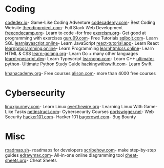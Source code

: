 # Coding
[codedex.io](https://www.codedex.io/)- Game-Like Coding Adventure
[codecademy.com](https://www.codecademy.com)- Best Coding Website
[theodinproject.com](https://www.theodinproject.com/)- Full Stack Web Development
[freecodecamp.org](https://www.freecodecamp.org/)- Learn to code -for free
[exercism.org](https://exercism.org/)- Get good at programming with exercises
[guru99.com](https://www.guru99.com/)- Free Tutorials
[sqlbolt.com](https://sqlbolt.com/)- Learn SQL
[learnjavascript.online](https://learnjavascript.online/)- Learn JavaScript
[react-tutorial.app](https://react-tutorial.app/)- Learn React
[learnprogramming.online](https://learnprogramming.online/)- Learn Programming
[learnhtmlcss.online](https://learnhtmlcss.online/)- Learn HTML & CSS
[learn-golang.org](https://www.learn-golang.org/)- Learn Go + many other languages
[learntypescript.dev](https://learntypescript.dev/)- Learn Typescript
[learncpp.com](https://www.learncpp.com/)- Learn C++
[ultimate-python](https://github.com/huangsam/ultimate-python)- Ultimate Python Study Guide
[hackingwithswift.com](https://www.hackingwithswift.com/100/swiftui)- Learn Swift

[khanacademy.org](https://www.khanacademy.org/)- Free courses
[alison.com](https://alison.com/)- more than 4000 free courses

# Cybersecurity
[linuxjourney.com](https://linuxjourney.com/)- Learn Linux
[overthewire.org](https://overthewire.org/wargames/)- Learning Linux With Game-Like Tasks
[netinstruct.com](https://netinstruct.com/courses)- Cybersecurity Courses
[portswigger.net](https://portswigger.net/web-security)- Web Security
[hacker101.com](https://www.hacker101.com/)- Hacker 101
[bugcrowd.com](https://www.bugcrowd.com/hackers/bugcrowd-university/)- Bug Bounty

# Misc
[roadmap.sh](https://roadmap.sh/)- roadmaps for developers
[scribehow.com](https://scribehow.com/)- make step-by-step guides
[edrawmax.com](https://www.edrawmax.com/)- All-in-one online diagramming tool
[cheat-sheets.org](https://cheat-sheets.org/)- Cheat Sheets